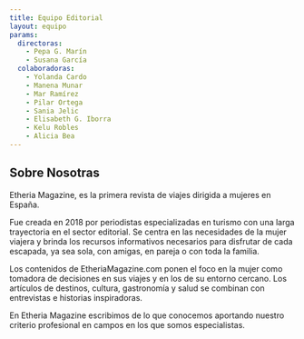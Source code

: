 ```yaml
---
title: Equipo Editorial
layout: equipo
params:
  directoras:
    - Pepa G. Marín
    - Susana García
  colaboradoras: 
    - Yolanda Cardo
    - Manena Munar
    - Mar Ramírez
    - Pilar Ortega
    - Sania Jelic
    - Elisabeth G. Iborra
    - Kelu Robles
    - Alicia Bea
---
```



## Sobre Nosotras

Etheria Magazine, es la primera revista de viajes dirigida a mujeres en España.

<!--more-->
Fue creada en 2018 por periodistas especializadas en turismo con una larga trayectoria en el sector editorial. Se centra en las necesidades de la mujer viajera y brinda los recursos informativos necesarios para disfrutar de cada escapada, ya sea sola, con amigas, en pareja o con toda la familia.

Los contenidos de EtheriaMagazine.com ponen el foco en la mujer como tomadora de decisiones en sus viajes y en los de su entorno cercano. Los artículos de destinos, cultura, gastronomía y salud se combinan con entrevistas e historias inspiradoras.

En Etheria Magazine escribimos de lo que conocemos aportando nuestro criterio profesional en campos en los que somos especialistas.
